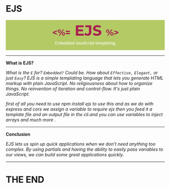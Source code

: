 # EJS 

![EJS](imgs/ejs.png)

---

**What is EJS?**

*What is the `E` for? `Embedded?` Could be. How about `Effective,` `Elegant,` or just `Easy`?
 EJS is a simple templating language that lets you generate HTML markup with plain JavaScript. No religiousness about how to organize things. No reinvention of iteration and control-flow. It's just plain JavaScript.*

*first of all you need to use npm install ejs to use this and as we do with express and cors we assign a variable to require ejs then you feed it a template file and an output file in the cli.and you can use variables to inject arrays and much more .*

---

**Conclusion**

*EJS lets us spin up quick applications when we don’t need anything too complex. By using partials and having the ability to easily pass variables to our views, we can build some great applications quickly.*

---

# THE END 